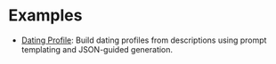 # Examples

- [Dating Profile](dating_profiles.md): Build dating profiles from descriptions using prompt templating and JSON-guided generation.
